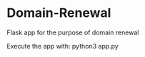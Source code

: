 # Domain-Renewal

Flask app for the purpose of domain renewal

Execute the app with:
  python3 app.py

